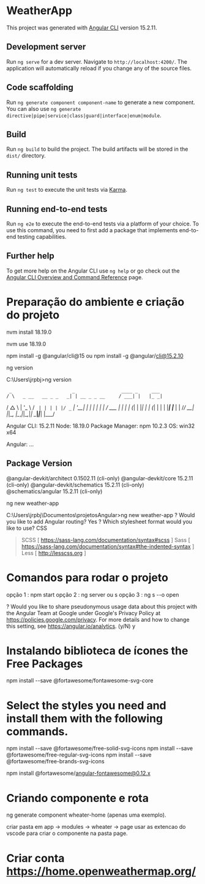 # WeatherApp

This project was generated with [Angular CLI](https://github.com/angular/angular-cli) version 15.2.11.

## Development server

Run `ng serve` for a dev server. Navigate to `http://localhost:4200/`. The application will automatically reload if you change any of the source files.

## Code scaffolding

Run `ng generate component component-name` to generate a new component. You can also use `ng generate directive|pipe|service|class|guard|interface|enum|module`.

## Build

Run `ng build` to build the project. The build artifacts will be stored in the `dist/` directory.

## Running unit tests

Run `ng test` to execute the unit tests via [Karma](https://karma-runner.github.io).

## Running end-to-end tests

Run `ng e2e` to execute the end-to-end tests via a platform of your choice. To use this command, you need to first add a package that implements end-to-end testing capabilities.

## Further help

To get more help on the Angular CLI use `ng help` or go check out the [Angular CLI Overview and Command Reference](https://angular.io/cli) page.


# Preparação do ambiente e criação do projeto

nvm install 18.19.0

nvm use 18.19.0

npm install -g @angular/cli@15 ou npm install -g @angular/cli@15.2.10 

ng version

C:\Users\jrpbj>ng version

     _                      _                 ____ _     ___
    / \   _ __   __ _ _   _| | __ _ _ __     / ___| |   |_ _|
   / △ \ | '_ \ / _` | | | | |/ _` | '__|   | |   | |    | |
  / ___ \| | | | (_| | |_| | | (_| | |      | |___| |___ | |
 /_/   \_\_| |_|\__, |\__,_|_|\__,_|_|       \____|_____|___|
                |___/


Angular CLI: 15.2.11
Node: 18.19.0
Package Manager: npm 10.2.3
OS: win32 x64

Angular:
...

Package                      Version
------------------------------------------------------
@angular-devkit/architect    0.1502.11 (cli-only)
@angular-devkit/core         15.2.11 (cli-only)
@angular-devkit/schematics   15.2.11 (cli-only)
@schematics/angular          15.2.11 (cli-only)

ng new weather-app

C:\Users\jrpbj\Documentos\projetosAngular>ng new weather-app
? Would you like to add Angular routing? Yes
? Which stylesheet format would you like to use?
  CSS
> SCSS   [ https://sass-lang.com/documentation/syntax#scss                ]
  Sass   [ https://sass-lang.com/documentation/syntax#the-indented-syntax ]
  Less   [ http://lesscss.org                                             ]

# Comandos para rodar o projeto

opção 1 : npm start
opção 2 : ng server ou s
opção 3 : ng s --o open

? Would you like to share pseudonymous usage data about this project with the Angular Team
at Google under Google's Privacy Policy at https://policies.google.com/privacy. For more
details and how to change this setting, see https://angular.io/analytics. (y/N) y

# Instalando biblioteca de ícones the Free Packages
npm install --save @fortawesome/fontawesome-svg-core

# Select the styles you need and install them with the following commands.

npm install --save @fortawesome/free-solid-svg-icons
npm install --save @fortawesome/free-regular-svg-icons
npm install --save @fortawesome/free-brands-svg-icons

npm install @fortawesome/angular-fontawesome@0.12.x

# Criando componente e rota

ng generate component wheater-home (apenas uma exemplo).

criar pasta em app -> modules -> wheater -> page
usar as extencao do vscode para criar o componente na pasta page.

# Criar conta https://home.openweathermap.org/




